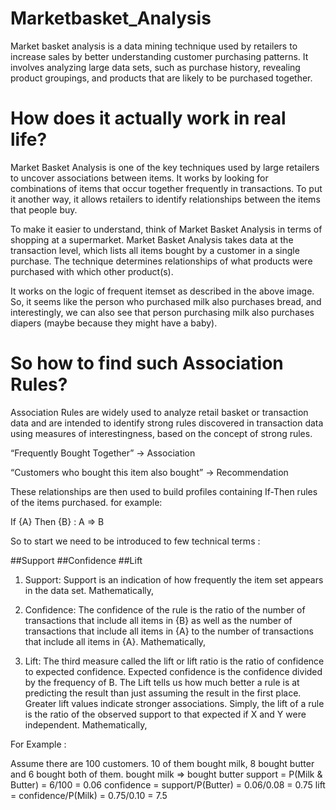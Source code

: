 # Marketbasket_Analysis
Market basket analysis is a data mining technique used by retailers to increase sales by better understanding customer purchasing patterns. It involves analyzing large data sets, such as purchase history, revealing product groupings, and products that are likely to be purchased together.

# How does it actually work in real life?
Market Basket Analysis is one of the key techniques used by large retailers to uncover associations between items. It works by looking for combinations of items that occur together frequently in transactions. To put it another way, it allows retailers to identify relationships between the items that people buy.

To make it easier to understand, think of Market Basket Analysis in terms of shopping at a supermarket. Market Basket Analysis takes data at the transaction level, which lists all items bought by a customer in a single purchase. The technique determines relationships of what products were purchased with which other product(s).

It works on the logic of frequent itemset as described in the above image. So, it seems like the person who purchased milk also purchases bread, and interestingly, we can also see that person purchasing milk also purchases diapers (maybe because they might have a baby).

# So how to find such Association Rules?
Association Rules are widely used to analyze retail basket or transaction data and are intended to identify strong rules discovered in transaction data using measures of interestingness, based on the concept of strong rules.

“Frequently Bought Together” → Association

“Customers who bought this item also bought” → Recommendation

These relationships are then used to build profiles containing If-Then rules of the items purchased. for example:

If {A} Then {B} : A => B

So to start we need to be introduced to few technical terms :

##Support
##Confidence
##Lift

1. Support: Support is an indication of how frequently the item set appears in the data set. Mathematically,


2. Confidence: The confidence of the rule is the ratio of the number of transactions that include all items in {B} as well as the number of transactions that include all items in {A} to the number of transactions that include all items in {A}. Mathematically,


3. Lift: The third measure called the lift or lift ratio is the ratio of confidence to expected confidence. Expected confidence is the confidence divided by the frequency of B. The Lift tells us how much better a rule is at predicting the result than just assuming the result in the first place. Greater lift values indicate stronger associations. Simply, the lift of a rule is the ratio of the observed support to that expected if X and Y were independent. Mathematically,

For Example :

Assume there are 100 customers.
10 of them bought milk, 8 bought butter and 6 bought both of them.
bought milk => bought butter
support = P(Milk & Butter) = 6/100 = 0.06
confidence = support/P(Butter) = 0.06/0.08 = 0.75
lift = confidence/P(Milk) = 0.75/0.10 = 7.5
